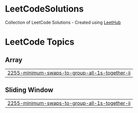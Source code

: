 # LeetCodeSolutions
Collection of LeetCode Solutions - Created using [LeetHub](https://github.com/QasimWani/LeetHub)

<!---LeetCode Topics Start-->
# LeetCode Topics
## Array
|  |
| ------- |
| [2255-minimum-swaps-to-group-all-1s-together-ii](https://github.com/sakshi170920/LeetCodeSolutions/tree/master/2255-minimum-swaps-to-group-all-1s-together-ii) |
## Sliding Window
|  |
| ------- |
| [2255-minimum-swaps-to-group-all-1s-together-ii](https://github.com/sakshi170920/LeetCodeSolutions/tree/master/2255-minimum-swaps-to-group-all-1s-together-ii) |
<!---LeetCode Topics End-->